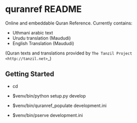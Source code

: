 quranref README
==================

Online and embeddable Quran Reference. Currently contains:

* Uthmani arabic text
* Urudu translation (Maududi)
* English Translation (Maududi)

(Quran texts and translations provided by  `The Tanzil Project <http://tanzil.net>`_)

Getting Started
---------------

- cd <directory containing this file>

- $venv/bin/python setup.py develop

- $venv/bin/quranref_populate development.ini

- $venv/bin/pserve development.ini

